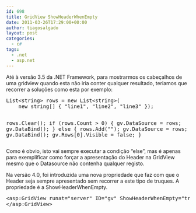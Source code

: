 ```yaml
---
id: 698
title: GridView ShowHeaderWhenEmpty
date: 2011-03-26T17:29:00+00:00
author: tiagosalgado
layout: post
categories:
  - c#
tags:
  - .net
  - asp.net
---
```

Até à versão 3.5 da .NET Framework, para mostrarmos os cabeçalhos de uma gridview quando esta não iria conter qualquer resultado, teriamos que recorrer a soluções como esta por exemplo:

<div style="padding-bottom: 0px; margin: 0px; padding-left: 0px; padding-right: 0px; display: inline; float: none; padding-top: 0px" id="scid:812469c5-0cb0-4c63-8c15-c81123a09de7:5b640521-0a18-4ecb-93b4-b7b2456090ad" class="wlWriterSmartContent">
  <pre class="c#" name="code">List&lt;string&gt; rows = new List&lt;string&gt;(
    new string[] { "line1", "line2", "line3" });

rows.Clear();
if (rows.Count &gt; 0)
{
    gv.DataSource = rows;
    gv.DataBind();
}
else
{
    rows.Add("");
    gv.DataSource = rows;
    gv.DataBind();
    gv.Rows[0].Visible = false;
}</pre>
</div>

Como é obvio, isto vai sempre executar a condição “else”, mas é apenas para exemplificar como forçar a apresentação do Header na GridView mesmo que o Datasource não contenha qualquer registo.

Na versão 4.0, foi introduzida uma nova propriedade que faz com que o Header seja sempre apresentado sem recorrer a este tipo de truques. A propriedade é a ShowHeaderWhenEmpty.

<div style="padding-bottom: 0px; margin: 0px; padding-left: 0px; padding-right: 0px; display: inline; float: none; padding-top: 0px" id="scid:812469c5-0cb0-4c63-8c15-c81123a09de7:c7842711-cfde-4108-9c7d-0bb732a7c6a7" class="wlWriterSmartContent">
  <pre class="c#:showcolumns" name="code">&lt;asp:GridView runat="server" ID="gv" ShowHeaderWhenEmpty="true"&gt;
&lt;/asp:GridView&gt;</pre>
</div>